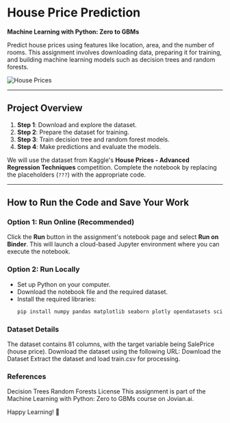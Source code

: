 # House Price Prediction  
**Machine Learning with Python: Zero to GBMs**  

Predict house prices using features like location, area, and the number of rooms. This assignment involves downloading data, preparing it for training, and building machine learning models such as decision trees and random forests.  

![House Prices](https://encrypted-tbn0.gstatic.com/images?q=tbn:ANd9GcQFeOg21pBTm3v9exjT03fVdwSFHOccZjT4pQ&s)  

---

## Project Overview  
1. **Step 1**: Download and explore the dataset.  
2. **Step 2**: Prepare the dataset for training.  
3. **Step 3**: Train decision tree and random forest models.  
4. **Step 4**: Make predictions and evaluate the models.  

We will use the dataset from Kaggle's **House Prices - Advanced Regression Techniques** competition. Complete the notebook by replacing the placeholders (`???`) with the appropriate code.

---

## How to Run the Code and Save Your Work  

### Option 1: Run Online (Recommended)  
Click the **Run** button in the assignment's notebook page and select **Run on Binder**. This will launch a cloud-based Jupyter environment where you can execute the notebook.  

### Option 2: Run Locally  
- Set up Python on your computer.  
- Download the notebook file and the required dataset.  
- Install the required libraries:  
  ```bash
  pip install numpy pandas matplotlib seaborn plotly opendatasets scikit-learn jovian

### Dataset Details
The dataset contains 81 columns, with the target variable being SalePrice (house price).
Download the dataset using the following URL:
Download the Dataset
Extract the dataset and load train.csv for processing.

### References
Decision Trees
Random Forests
License
This assignment is part of the Machine Learning with Python: Zero to GBMs course on Jovian.ai.

Happy Learning! 🚀
